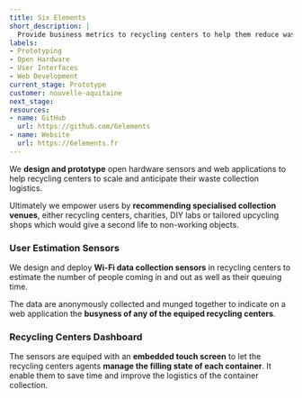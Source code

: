 ```yaml
---
title: Six Elements
short_description: |
  Provide business metrics to recycling centers to help them reduce waste in their local area.
labels:
- Prototyping
- Open Hardware
- User Interfaces
- Web Development
current_stage: Prototype
customer: nouvelle-aquitaine
next_stage:
resources:
- name: GitHub
  url: https://github.com/6elements
- name: Website
  url: https://6elements.fr
---
```


We **design and prototype** open hardware sensors and web applications to help recycling centers to scale and anticipate their waste collection logistics.

Ultimately we empower users by **recommending specialised collection venues**, either recycling centers, charities, DIY labs or tailored upcycling shops which would give a second life to non-working objects.

### User Estimation Sensors

We design and deploy **Wi-Fi data collection sensors** in recycling centers to estimate the number of people coming in and out as well as their queuing time.

The data are anonymously collected and munged together to indicate on a web application the **busyness of any of the equiped recycling centers**.

### Recycling Centers Dashboard

The sensors are equiped with an **embedded touch screen** to let the recycling centers agents **manage the filling state of each container**. It enable them to save time and improve the logistics of the container collection.
